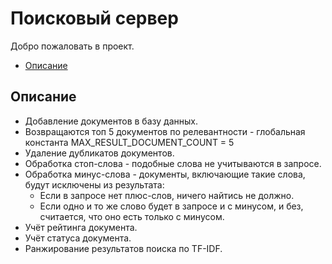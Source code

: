 # Поисковый сервер

Добро пожаловать в проект.

- [Описание](#описание)

## Описание
- Добавление документов в базу данных.
- Возвращаются топ 5 документов по релевантности - глобальная константа MAX_RESULT_DOCUMENT_COUNT = 5
- Удаление дубликатов документов.  
- Обработка стоп-слова - подобные слова не учитываются в запросе.
- Обработка минус-слова - документы, включающие такие слова, будут исключены из результата:
  - Если в запросе нет плюс-слов, ничего найтись не должно.
  - Если одно и то же слово будет в запросе и с минусом, и без, считается, что оно есть только с минусом.
- Учёт рейтинга документа.
- Учёт статуса документа.
- Ранжирование результатов поиска по TF-IDF.

